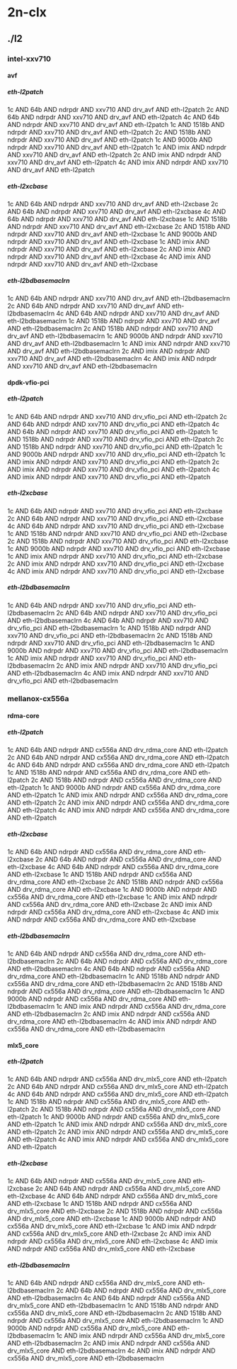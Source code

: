 # 2n-clx
## ./l2
### intel-xxv710
#### avf
##### eth-l2patch
1c AND 64b AND ndrpdr AND xxv710 AND drv_avf AND eth-l2patch
2c AND 64b AND ndrpdr AND xxv710 AND drv_avf AND eth-l2patch
4c AND 64b AND ndrpdr AND xxv710 AND drv_avf AND eth-l2patch
1c AND 1518b AND ndrpdr AND xxv710 AND drv_avf AND eth-l2patch
2c AND 1518b AND ndrpdr AND xxv710 AND drv_avf AND eth-l2patch
1c AND 9000b AND ndrpdr AND xxv710 AND drv_avf AND eth-l2patch
1c AND imix AND ndrpdr AND xxv710 AND drv_avf AND eth-l2patch
2c AND imix AND ndrpdr AND xxv710 AND drv_avf AND eth-l2patch
4c AND imix AND ndrpdr AND xxv710 AND drv_avf AND eth-l2patch
##### eth-l2xcbase
1c AND 64b AND ndrpdr AND xxv710 AND drv_avf AND eth-l2xcbase
2c AND 64b AND ndrpdr AND xxv710 AND drv_avf AND eth-l2xcbase
4c AND 64b AND ndrpdr AND xxv710 AND drv_avf AND eth-l2xcbase
1c AND 1518b AND ndrpdr AND xxv710 AND drv_avf AND eth-l2xcbase
2c AND 1518b AND ndrpdr AND xxv710 AND drv_avf AND eth-l2xcbase
1c AND 9000b AND ndrpdr AND xxv710 AND drv_avf AND eth-l2xcbase
1c AND imix AND ndrpdr AND xxv710 AND drv_avf AND eth-l2xcbase
2c AND imix AND ndrpdr AND xxv710 AND drv_avf AND eth-l2xcbase
4c AND imix AND ndrpdr AND xxv710 AND drv_avf AND eth-l2xcbase
##### eth-l2bdbasemaclrn
1c AND 64b AND ndrpdr AND xxv710 AND drv_avf AND eth-l2bdbasemaclrn
2c AND 64b AND ndrpdr AND xxv710 AND drv_avf AND eth-l2bdbasemaclrn
4c AND 64b AND ndrpdr AND xxv710 AND drv_avf AND eth-l2bdbasemaclrn
1c AND 1518b AND ndrpdr AND xxv710 AND drv_avf AND eth-l2bdbasemaclrn
2c AND 1518b AND ndrpdr AND xxv710 AND drv_avf AND eth-l2bdbasemaclrn
1c AND 9000b AND ndrpdr AND xxv710 AND drv_avf AND eth-l2bdbasemaclrn
1c AND imix AND ndrpdr AND xxv710 AND drv_avf AND eth-l2bdbasemaclrn
2c AND imix AND ndrpdr AND xxv710 AND drv_avf AND eth-l2bdbasemaclrn
4c AND imix AND ndrpdr AND xxv710 AND drv_avf AND eth-l2bdbasemaclrn
#### dpdk-vfio-pci
##### eth-l2patch
1c AND 64b AND ndrpdr AND xxv710 AND drv_vfio_pci AND eth-l2patch
2c AND 64b AND ndrpdr AND xxv710 AND drv_vfio_pci AND eth-l2patch
4c AND 64b AND ndrpdr AND xxv710 AND drv_vfio_pci AND eth-l2patch
1c AND 1518b AND ndrpdr AND xxv710 AND drv_vfio_pci AND eth-l2patch
2c AND 1518b AND ndrpdr AND xxv710 AND drv_vfio_pci AND eth-l2patch
1c AND 9000b AND ndrpdr AND xxv710 AND drv_vfio_pci AND eth-l2patch
1c AND imix AND ndrpdr AND xxv710 AND drv_vfio_pci AND eth-l2patch
2c AND imix AND ndrpdr AND xxv710 AND drv_vfio_pci AND eth-l2patch
4c AND imix AND ndrpdr AND xxv710 AND drv_vfio_pci AND eth-l2patch
##### eth-l2xcbase
1c AND 64b AND ndrpdr AND xxv710 AND drv_vfio_pci AND eth-l2xcbase
2c AND 64b AND ndrpdr AND xxv710 AND drv_vfio_pci AND eth-l2xcbase
4c AND 64b AND ndrpdr AND xxv710 AND drv_vfio_pci AND eth-l2xcbase
1c AND 1518b AND ndrpdr AND xxv710 AND drv_vfio_pci AND eth-l2xcbase
2c AND 1518b AND ndrpdr AND xxv710 AND drv_vfio_pci AND eth-l2xcbase
1c AND 9000b AND ndrpdr AND xxv710 AND drv_vfio_pci AND eth-l2xcbase
1c AND imix AND ndrpdr AND xxv710 AND drv_vfio_pci AND eth-l2xcbase
2c AND imix AND ndrpdr AND xxv710 AND drv_vfio_pci AND eth-l2xcbase
4c AND imix AND ndrpdr AND xxv710 AND drv_vfio_pci AND eth-l2xcbase
##### eth-l2bdbasemaclrn
1c AND 64b AND ndrpdr AND xxv710 AND drv_vfio_pci AND eth-l2bdbasemaclrn
2c AND 64b AND ndrpdr AND xxv710 AND drv_vfio_pci AND eth-l2bdbasemaclrn
4c AND 64b AND ndrpdr AND xxv710 AND drv_vfio_pci AND eth-l2bdbasemaclrn
1c AND 1518b AND ndrpdr AND xxv710 AND drv_vfio_pci AND eth-l2bdbasemaclrn
2c AND 1518b AND ndrpdr AND xxv710 AND drv_vfio_pci AND eth-l2bdbasemaclrn
1c AND 9000b AND ndrpdr AND xxv710 AND drv_vfio_pci AND eth-l2bdbasemaclrn
1c AND imix AND ndrpdr AND xxv710 AND drv_vfio_pci AND eth-l2bdbasemaclrn
2c AND imix AND ndrpdr AND xxv710 AND drv_vfio_pci AND eth-l2bdbasemaclrn
4c AND imix AND ndrpdr AND xxv710 AND drv_vfio_pci AND eth-l2bdbasemaclrn
### mellanox-cx556a
#### rdma-core
##### eth-l2patch
1c AND 64b AND ndrpdr AND cx556a AND drv_rdma_core AND eth-l2patch
2c AND 64b AND ndrpdr AND cx556a AND drv_rdma_core AND eth-l2patch
4c AND 64b AND ndrpdr AND cx556a AND drv_rdma_core AND eth-l2patch
1c AND 1518b AND ndrpdr AND cx556a AND drv_rdma_core AND eth-l2patch
2c AND 1518b AND ndrpdr AND cx556a AND drv_rdma_core AND eth-l2patch
1c AND 9000b AND ndrpdr AND cx556a AND drv_rdma_core AND eth-l2patch
1c AND imix AND ndrpdr AND cx556a AND drv_rdma_core AND eth-l2patch
2c AND imix AND ndrpdr AND cx556a AND drv_rdma_core AND eth-l2patch
4c AND imix AND ndrpdr AND cx556a AND drv_rdma_core AND eth-l2patch
##### eth-l2xcbase
1c AND 64b AND ndrpdr AND cx556a AND drv_rdma_core AND eth-l2xcbase
2c AND 64b AND ndrpdr AND cx556a AND drv_rdma_core AND eth-l2xcbase
4c AND 64b AND ndrpdr AND cx556a AND drv_rdma_core AND eth-l2xcbase
1c AND 1518b AND ndrpdr AND cx556a AND drv_rdma_core AND eth-l2xcbase
2c AND 1518b AND ndrpdr AND cx556a AND drv_rdma_core AND eth-l2xcbase
1c AND 9000b AND ndrpdr AND cx556a AND drv_rdma_core AND eth-l2xcbase
1c AND imix AND ndrpdr AND cx556a AND drv_rdma_core AND eth-l2xcbase
2c AND imix AND ndrpdr AND cx556a AND drv_rdma_core AND eth-l2xcbase
4c AND imix AND ndrpdr AND cx556a AND drv_rdma_core AND eth-l2xcbase
##### eth-l2bdbasemaclrn
1c AND 64b AND ndrpdr AND cx556a AND drv_rdma_core AND eth-l2bdbasemaclrn
2c AND 64b AND ndrpdr AND cx556a AND drv_rdma_core AND eth-l2bdbasemaclrn
4c AND 64b AND ndrpdr AND cx556a AND drv_rdma_core AND eth-l2bdbasemaclrn
1c AND 1518b AND ndrpdr AND cx556a AND drv_rdma_core AND eth-l2bdbasemaclrn
2c AND 1518b AND ndrpdr AND cx556a AND drv_rdma_core AND eth-l2bdbasemaclrn
1c AND 9000b AND ndrpdr AND cx556a AND drv_rdma_core AND eth-l2bdbasemaclrn
1c AND imix AND ndrpdr AND cx556a AND drv_rdma_core AND eth-l2bdbasemaclrn
2c AND imix AND ndrpdr AND cx556a AND drv_rdma_core AND eth-l2bdbasemaclrn
4c AND imix AND ndrpdr AND cx556a AND drv_rdma_core AND eth-l2bdbasemaclrn
#### mlx5_core
##### eth-l2patch
1c AND 64b AND ndrpdr AND cx556a AND drv_mlx5_core AND eth-l2patch
2c AND 64b AND ndrpdr AND cx556a AND drv_mlx5_core AND eth-l2patch
4c AND 64b AND ndrpdr AND cx556a AND drv_mlx5_core AND eth-l2patch
1c AND 1518b AND ndrpdr AND cx556a AND drv_mlx5_core AND eth-l2patch
2c AND 1518b AND ndrpdr AND cx556a AND drv_mlx5_core AND eth-l2patch
1c AND 9000b AND ndrpdr AND cx556a AND drv_mlx5_core AND eth-l2patch
1c AND imix AND ndrpdr AND cx556a AND drv_mlx5_core AND eth-l2patch
2c AND imix AND ndrpdr AND cx556a AND drv_mlx5_core AND eth-l2patch
4c AND imix AND ndrpdr AND cx556a AND drv_mlx5_core AND eth-l2patch
##### eth-l2xcbase
1c AND 64b AND ndrpdr AND cx556a AND drv_mlx5_core AND eth-l2xcbase
2c AND 64b AND ndrpdr AND cx556a AND drv_mlx5_core AND eth-l2xcbase
4c AND 64b AND ndrpdr AND cx556a AND drv_mlx5_core AND eth-l2xcbase
1c AND 1518b AND ndrpdr AND cx556a AND drv_mlx5_core AND eth-l2xcbase
2c AND 1518b AND ndrpdr AND cx556a AND drv_mlx5_core AND eth-l2xcbase
1c AND 9000b AND ndrpdr AND cx556a AND drv_mlx5_core AND eth-l2xcbase
1c AND imix AND ndrpdr AND cx556a AND drv_mlx5_core AND eth-l2xcbase
2c AND imix AND ndrpdr AND cx556a AND drv_mlx5_core AND eth-l2xcbase
4c AND imix AND ndrpdr AND cx556a AND drv_mlx5_core AND eth-l2xcbase
##### eth-l2bdbasemaclrn
1c AND 64b AND ndrpdr AND cx556a AND drv_mlx5_core AND eth-l2bdbasemaclrn
2c AND 64b AND ndrpdr AND cx556a AND drv_mlx5_core AND eth-l2bdbasemaclrn
4c AND 64b AND ndrpdr AND cx556a AND drv_mlx5_core AND eth-l2bdbasemaclrn
1c AND 1518b AND ndrpdr AND cx556a AND drv_mlx5_core AND eth-l2bdbasemaclrn
2c AND 1518b AND ndrpdr AND cx556a AND drv_mlx5_core AND eth-l2bdbasemaclrn
1c AND 9000b AND ndrpdr AND cx556a AND drv_mlx5_core AND eth-l2bdbasemaclrn
1c AND imix AND ndrpdr AND cx556a AND drv_mlx5_core AND eth-l2bdbasemaclrn
2c AND imix AND ndrpdr AND cx556a AND drv_mlx5_core AND eth-l2bdbasemaclrn
4c AND imix AND ndrpdr AND cx556a AND drv_mlx5_core AND eth-l2bdbasemaclrn